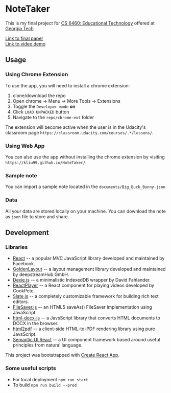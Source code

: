 # NoteTaker

This is my final project for [CS 6460: Educational Technology](http://www.omscs.gatech.edu/cs-6460-educational-technology) offered at [Georgia Tech](http://www.gatech.edu)

[Link to final paper](documents/final_project.pdf)  
[Link to video demo](https://youtu.be/8KLFm-z_aFk)

## Usage

### Using Chrome Extension
To use the app, you will need to install a chrome extension:

1. clone/download the repo
2. Open chrome -> Menu -> More Tools -> Extensions
3. Toggle the `Developer mode` **on**
4. Click `LOAD UNPACKED` button
5. Navigate to the `repo/chrome-ext` folder

The extension will become active when the user is in the Udacity's classroom page `https://classroom.udacity.com/courses/.*/lessons/`.

### Using Web App
You can also use the app without installing the chrome extension by visiting `https://kliu99.github.io/NoteTaker/`.

### Sample note
You can import a sample note located in the `documents/Big_Buck_Bunny.json`

### Data
All your data are stored locally on your machine. You can download the note as `json` file to store and share.



## Development

### Libraries

- [React](https://reactjs.org/) -- a popular MVC JavaScript library developed and maintained by Facebook.
- [GoldenLayout](https://golden-layout.com/) -- a layout management library developed and maintained by deepstreamHub GmbH.
- [Dexie.js](http://dexie.org/) -- a minimalistic IndexedDB wrapper by David Fahlander.
- [ReactPlayer](https://github.com/CookPete/react-player) -- a React component for playing videos developed by CookPete.
- [Slate.js](http://slatejs.org) -- a completely customizable framework for building rich text editors.
- [FileSaver.js](https://github.com/eligrey/FileSaver.js/) -- an HTML5 saveAs() FileSaver implementation using JavaScript.
- [html-docx-js](https://github.com/evidenceprime/html-docx-js) -- a JavsScript library that converts HTML documents to DOCX in the browser.
- [html2pdf](https://github.com/eKoopmans/html2pdf) -- a client-side HTML-to-PDF rendering library using pure JavsScript.
- [Semantic UI React](https://react.semantic-ui.com/) --  a UI component framework based around useful principles from natural language.

This project was bootstrapped with [Create React App](https://github.com/facebookincubator/create-react-app).

### Some useful scripts
- For local deployment `npm run start`
- To build `npm run build --prod`
